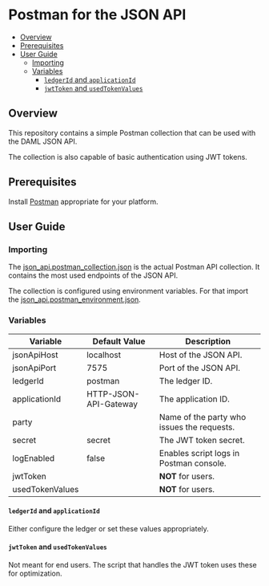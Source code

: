 # Postman for the JSON API

- [Overview](#overview)
- [Prerequisites](#prerequisites)
- [User Guide](#user-guide)
  - [Importing](#importing)
  - [Variables](#variables)
    - [`ledgerId` and `applicationId`](#ledgerid-and-applicationid)
    - [`jwtToken` and `usedTokenValues`](#jwttoken-and-usedtokenvalues)

## Overview

This repository contains a simple Postman collection that can be used with the DAML JSON API.

The collection is also capable of basic authentication using JWT tokens.

## Prerequisites

Install [Postman](https://www.postman.com/downloads/) appropriate for your platform.

## User Guide

### Importing

The [json_api.postman_collection.json](json_api.postman_collection.json) is the actual Postman API collection. It contains the most used endpoints of the JSON API.

The collection is configured using environment variables. For that import the [json_api.postman_environment.json](json_api.postman_environment.json).

### Variables

| Variable        | Default Value         | Description                                |
| --------------- | --------------------- | ------------------------------------------ |
| jsonApiHost     | localhost             | Host of the JSON API.                      |
| jsonApiPort     | 7575                  | Port of the JSON API.                      |
| ledgerId        | postman               | The ledger ID.                             |
| applicationId   | HTTP-JSON-API-Gateway | The application ID.                        |
| party           |                       | Name of the party who issues the requests. |
| secret          | secret                | The JWT token secret.                      |
| logEnabled      | false                 | Enables script logs in Postman console.    |
| jwtToken        |                       | **NOT** for users.                         |
| usedTokenValues |                       | **NOT** for users.                         |

#### `ledgerId` and `applicationId`
Either configure the ledger or set these values appropriately.

#### `jwtToken` and `usedTokenValues`
Not meant for end users. The script that handles the JWT token uses these for optimization.
